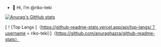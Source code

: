 - 👋 Hi, I’m @riko-teki

[![Anurag's GitHub stats](https://github-readme-stats.vercel.app/api?username=riko-teki)](https://github.com/anuraghazra/github-readme-stats)

[！[Top Langs ]（https://github-readme-stats.vercel.app/api/top-langs/？username = riko-teki）]（https://github.com/anuraghazra/github-readme-stats）

